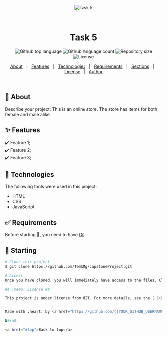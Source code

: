 <div align="center" id="top"> 
  <img src="./.github/app.gif" alt="Task 5" />

  &#xa0;

  <!-- <a href="https://task5.netlify.app">Demo</a> -->
</div>

<h1 align="center">Task 5</h1>

<p align="center">
  <img alt="Github top language" src="https://img.shields.io/github/languages/top/{{YOUR_GITHUB_USERNAME}}/task-5?color=56BEB8">

  <img alt="Github language count" src="https://img.shields.io/github/languages/count/{{YOUR_GITHUB_USERNAME}}/task-5?color=56BEB8">

  <img alt="Repository size" src="https://img.shields.io/github/repo-size/{{YOUR_GITHUB_USERNAME}}/task-5?color=56BEB8">

  <img alt="License" src="https://img.shields.io/github/license/{{YOUR_GITHUB_USERNAME}}/task-5?color=56BEB8">

  <!-- <img alt="Github issues" src="https://img.shields.io/github/issues/{{YOUR_GITHUB_USERNAME}}/task-5?color=56BEB8" /> -->

  <!-- <img alt="Github forks" src="https://img.shields.io/github/forks/{{YOUR_GITHUB_USERNAME}}/task-5?color=56BEB8" /> -->

  <!-- <img alt="Github stars" src="https://img.shields.io/github/stars/{{YOUR_GITHUB_USERNAME}}/task-5?color=56BEB8" /> -->
</p>

<p align="center">
  <a href="#dart-about">About</a> &#xa0; | &#xa0; 
  <a href="#sparkles-features">Features</a> &#xa0; | &#xa0;
  <a href="#rocket-technologies">Technologies</a> &#xa0; | &#xa0;
  <a href="#white_check_mark-requirements">Requirements</a> &#xa0; | &#xa0;
  <a href="#checkered_flag-starting">Sections</a> &#xa0; | &#xa0;
  <a href="#memo-license">License</a> &#xa0; | &#xa0;
  <a href="https://github.com/{{YOUR_GITHUB_USERNAME}}" target="_blank">Author</a>
</p>

<br>

## :dart: About ##

Describe your project:
This is an online store. The store has items for both female and male alike

## :sparkles: Features ##

:heavy_check_mark: Feature 1;\
:heavy_check_mark: Feature 2;\
:heavy_check_mark: Feature 3;

## :rocket: Technologies ##

The following tools were used in this project:

- HTML
- CSS
- JavaScript

## :white_check_mark: Requirements ##

Before starting :checkered_flag:, you need to have [Git](https://git-scm.com)

## :checkered_flag: Starting ##

```bash
# Clone this project
$ git clone https://github.com/TembMg/capstoneProject.git

# Access
Once you have cloned, you will immediately have access to the files. Click index to view the store

## :memo: License ##

This project is under license from MIT. For more details, see the [LICENSE](LICENSE.md) file.


Made with :heart: by <a href="https://github.com/{{YOUR_GITHUB_USERNAME}}" target="_blank">{{Thembi }}</a>

&#xa0;

<a href="#top">Back to top</a>

